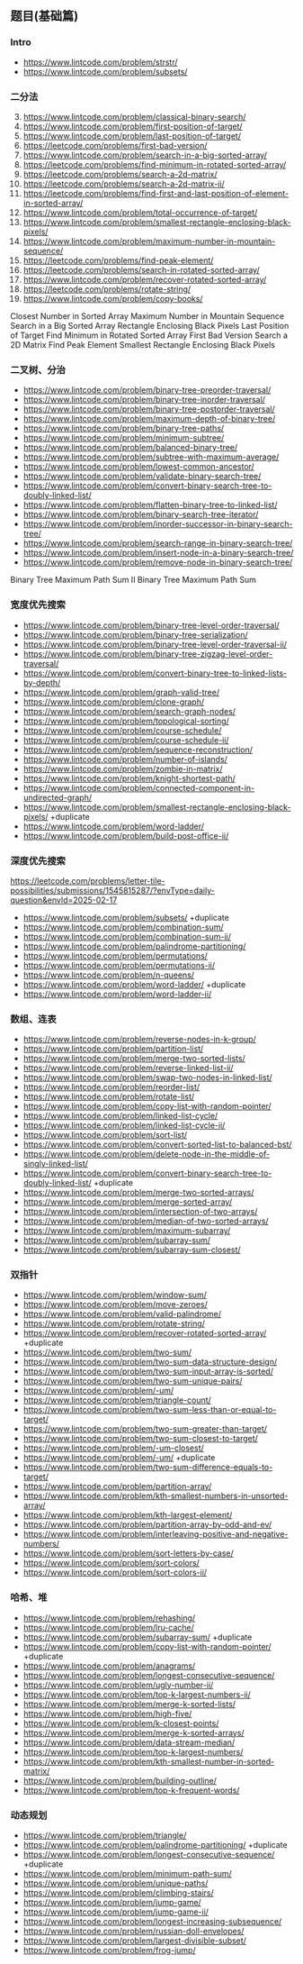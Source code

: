 ## 题目(基础篇)

### Intro

- https://www.lintcode.com/problem/strstr/
- https://www.lintcode.com/problem/subsets/

### 二分法

3. https://www.lintcode.com/problem/classical-binary-search/
4. https://www.lintcode.com/problem/first-position-of-target/
5. https://www.lintcode.com/problem/last-position-of-target/
6. https://leetcode.com/problems/first-bad-version/
7. https://www.lintcode.com/problem/search-in-a-big-sorted-array/
8. https://leetcode.com/problems/find-minimum-in-rotated-sorted-array/
9. https://leetcode.com/problems/search-a-2d-matrix/
10. https://leetcode.com/problems/search-a-2d-matrix-ii/
11. https://leetcode.com/problems/find-first-and-last-position-of-element-in-sorted-array/
12. https://www.lintcode.com/problem/total-occurrence-of-target/
13. https://www.lintcode.com/problem/smallest-rectangle-enclosing-black-pixels/
14. https://www.lintcode.com/problem/maximum-number-in-mountain-sequence/
15. https://leetcode.com/problems/find-peak-element/
16. https://leetcode.com/problems/search-in-rotated-sorted-array/
17. https://www.lintcode.com/problem/recover-rotated-sorted-array/
18. https://leetcode.com/problems/rotate-string/
19. https://www.lintcode.com/problem/copy-books/

Closest Number in Sorted Array
Maximum Number in Mountain Sequence
Search in a Big Sorted Array 
Rectangle Enclosing Black Pixels
Last Position of Target 
Find Minimum in Rotated Sorted Array
First Bad Version 
Search a 2D Matrix
Find Peak Element
Smallest Rectangle Enclosing Black Pixels

### 二叉树、分治

- https://www.lintcode.com/problem/binary-tree-preorder-traversal/
- https://www.lintcode.com/problem/binary-tree-inorder-traversal/
- https://www.lintcode.com/problem/binary-tree-postorder-traversal/
- https://www.lintcode.com/problem/maximum-depth-of-binary-tree/
- https://www.lintcode.com/problem/binary-tree-paths/
- https://www.lintcode.com/problem/minimum-subtree/
- https://www.lintcode.com/problem/balanced-binary-tree/
- https://www.lintcode.com/problem/subtree-with-maximum-average/
- https://www.lintcode.com/problem/lowest-common-ancestor/
- https://www.lintcode.com/problem/validate-binary-search-tree/
- https://www.lintcode.com/problem/convert-binary-search-tree-to-doubly-linked-list/
- https://www.lintcode.com/problem/flatten-binary-tree-to-linked-list/
- https://www.lintcode.com/problem/binary-search-tree-iterator/
- https://www.lintcode.com/problem/inorder-successor-in-binary-search-tree/
- https://www.lintcode.com/problem/search-range-in-binary-search-tree/
- https://www.lintcode.com/problem/insert-node-in-a-binary-search-tree/
- https://www.lintcode.com/problem/remove-node-in-binary-search-tree/

Binary Tree Maximum Path Sum II
Binary Tree Maximum Path Sum

### 宽度优先搜索

- https://www.lintcode.com/problem/binary-tree-level-order-traversal/
- https://www.lintcode.com/problem/binary-tree-serialization/
- https://www.lintcode.com/problem/binary-tree-level-order-traversal-ii/
- https://www.lintcode.com/problem/binary-tree-zigzag-level-order-traversal/
- https://www.lintcode.com/problem/convert-binary-tree-to-linked-lists-by-depth/
- https://www.lintcode.com/problem/graph-valid-tree/
- https://www.lintcode.com/problem/clone-graph/
- https://www.lintcode.com/problem/search-graph-nodes/
- https://www.lintcode.com/problem/topological-sorting/
- https://www.lintcode.com/problem/course-schedule/
- https://www.lintcode.com/problem/course-schedule-ii/
- https://www.lintcode.com/problem/sequence-reconstruction/
- https://www.lintcode.com/problem/number-of-islands/
- https://www.lintcode.com/problem/zombie-in-matrix/
- https://www.lintcode.com/problem/knight-shortest-path/
- https://www.lintcode.com/problem/connected-component-in-undirected-graph/
- https://www.lintcode.com/problem/smallest-rectangle-enclosing-black-pixels/ +duplicate 
- https://www.lintcode.com/problem/word-ladder/
- https://www.lintcode.com/problem/build-post-office-ii/

### 深度优先搜索

https://leetcode.com/problems/letter-tile-possibilities/submissions/1545815287/?envType=daily-question&envId=2025-02-17

- https://www.lintcode.com/problem/subsets/ +duplicate 
- https://www.lintcode.com/problem/combination-sum/
- https://www.lintcode.com/problem/combination-sum-ii/
- https://www.lintcode.com/problem/palindrome-partitioning/
- https://www.lintcode.com/problem/permutations/
- https://www.lintcode.com/problem/permutations-ii/
- https://www.lintcode.com/problem/n-queens/
- https://www.lintcode.com/problem/word-ladder/ +duplicate 
- https://www.lintcode.com/problem/word-ladder-ii/

### 数组、连表

- https://www.lintcode.com/problem/reverse-nodes-in-k-group/
- https://www.lintcode.com/problem/partition-list/
- https://www.lintcode.com/problem/merge-two-sorted-lists/
- https://www.lintcode.com/problem/reverse-linked-list-ii/
- https://www.lintcode.com/problem/swap-two-nodes-in-linked-list/
- https://www.lintcode.com/problem/reorder-list/
- https://www.lintcode.com/problem/rotate-list/
- https://www.lintcode.com/problem/copy-list-with-random-pointer/
- https://www.lintcode.com/problem/linked-list-cycle/
- https://www.lintcode.com/problem/linked-list-cycle-ii/
- https://www.lintcode.com/problem/sort-list/
- https://www.lintcode.com/problem/convert-sorted-list-to-balanced-bst/
- https://www.lintcode.com/problem/delete-node-in-the-middle-of-singly-linked-list/
- https://www.lintcode.com/problem/convert-binary-search-tree-to-doubly-linked-list/ +duplicate 
- https://www.lintcode.com/problem/merge-two-sorted-arrays/
- https://www.lintcode.com/problem/merge-sorted-array/
- https://www.lintcode.com/problem/intersection-of-two-arrays/
- https://www.lintcode.com/problem/median-of-two-sorted-arrays/
- https://www.lintcode.com/problem/maximum-subarray/
- https://www.lintcode.com/problem/subarray-sum/
- https://www.lintcode.com/problem/subarray-sum-closest/

### 双指针

- https://www.lintcode.com/problem/window-sum/
- https://www.lintcode.com/problem/move-zeroes/
- https://www.lintcode.com/problem/valid-palindrome/
- https://www.lintcode.com/problem/rotate-string/
- https://www.lintcode.com/problem/recover-rotated-sorted-array/ +duplicate 
- https://www.lintcode.com/problem/two-sum/
- https://www.lintcode.com/problem/two-sum-data-structure-design/
- https://www.lintcode.com/problem/two-sum-input-array-is-sorted/
- https://www.lintcode.com/problem/two-sum-unique-pairs/
- https://www.lintcode.com/problem/-um/
- https://www.lintcode.com/problem/triangle-count/
- https://www.lintcode.com/problem/two-sum-less-than-or-equal-to-target/
- https://www.lintcode.com/problem/two-sum-greater-than-target/
- https://www.lintcode.com/problem/two-sum-closest-to-target/
- https://www.lintcode.com/problem/-um-closest/
- https://www.lintcode.com/problem/-um/ +duplicate 
- https://www.lintcode.com/problem/two-sum-difference-equals-to-target/
- https://www.lintcode.com/problem/partition-array/
- https://www.lintcode.com/problem/kth-smallest-numbers-in-unsorted-array/
- https://www.lintcode.com/problem/kth-largest-element/
- https://www.lintcode.com/problem/partition-array-by-odd-and-ev/
- https://www.lintcode.com/problem/interleaving-positive-and-negative-numbers/
- https://www.lintcode.com/problem/sort-letters-by-case/
- https://www.lintcode.com/problem/sort-colors/
- https://www.lintcode.com/problem/sort-colors-ii/

### 哈希、堆

- https://www.lintcode.com/problem/rehashing/
- https://www.lintcode.com/problem/lru-cache/
- https://www.lintcode.com/problem/subarray-sum/ +duplicate 
- https://www.lintcode.com/problem/copy-list-with-random-pointer/ +duplicate 
- https://www.lintcode.com/problem/anagrams/
- https://www.lintcode.com/problem/longest-consecutive-sequence/
- https://www.lintcode.com/problem/ugly-number-ii/
- https://www.lintcode.com/problem/top-k-largest-numbers-ii/
- https://www.lintcode.com/problem/merge-k-sorted-lists/
- https://www.lintcode.com/problem/high-five/
- https://www.lintcode.com/problem/k-closest-points/
- https://www.lintcode.com/problem/merge-k-sorted-arrays/
- https://www.lintcode.com/problem/data-stream-median/
- https://www.lintcode.com/problem/top-k-largest-numbers/
- https://www.lintcode.com/problem/kth-smallest-number-in-sorted-matrix/
- https://www.lintcode.com/problem/building-outline/
- https://www.lintcode.com/problem/top-k-frequent-words/

### 动态规划

- https://www.lintcode.com/problem/triangle/
- https://www.lintcode.com/problem/palindrome-partitioning/ +duplicate 
- https://www.lintcode.com/problem/longest-consecutive-sequence/ +duplicate 
- https://www.lintcode.com/problem/minimum-path-sum/
- https://www.lintcode.com/problem/unique-paths/
- https://www.lintcode.com/problem/climbing-stairs/
- https://www.lintcode.com/problem/jump-game/
- https://www.lintcode.com/problem/jump-game-ii/
- https://www.lintcode.com/problem/longest-increasing-subsequence/
- https://www.lintcode.com/problem/russian-doll-envelopes/
- https://www.lintcode.com/problem/largest-divisible-subset/
- https://www.lintcode.com/problem/frog-jump/
